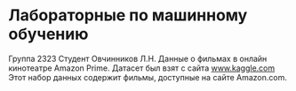 # Лабораторные по машинному обучению
Группа 2323 Студент Овчинников Л.Н.
Данные о фильмах в онлайн кинотеатре Amazon Prime. Датасет был взят с сайта www.kaggle.com Этот набор данных содержит фильмы, доступные на сайте Amazon.com.
